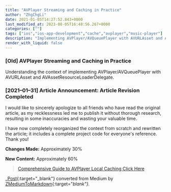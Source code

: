 ```yaml
---
title: "AVPlayer Streaming and Caching in Practice"
author: "ZhgChgLi"
date: 2021-01-05T14:27:52.843+0000
last_modified_at: 2023-08-05T16:48:56.267+0000
categories: [""]
tags: ["ios","ios-app-development","cache","avplayer","music-player"]
description: "Implementing AVPlayer/AVQueuePlayer with AVURLAsset and AVAssetResourceLoaderDelegate to achieve streaming music/videos while caching."
render_with_liquid: false
---
```


### \[Old\] AVPlayer Streaming and Caching in Practice

Understanding the context of implementing AVPlayer/AVQueuePlayer with AVURLAsset and AVAssetResourceLoaderDelegate.

### \[2021–01–31\] Article Announcement: Article Revision Completed

I would like to sincerely apologize to all friends who have read the original article, as my recklessness led me to publish it without thorough research, resulting in some inaccuracies and wasting your valuable time.

I have now completely reorganized the context from scratch and rewritten the article; it includes a complete project code for everyone's reference. Thank you!

**Changes Made:** Approximately 30%

**New Content:** Approximately 60%


> [Comprehensive Guide to AVPlayer Local Caching Click Here](../6ce488898003/) 







_[Post](https://blog.zhgchg.li/avplayer-%E9%82%8A%E6%92%AD%E9%82%8A-cache-%E5%AF%A6%E6%88%B0-ee47f8f1e2d2){:target="_blank"} converted from Medium by [ZMediumToMarkdown](https://github.com/ZhgChgLi/ZMediumToMarkdown){:target="_blank"}._